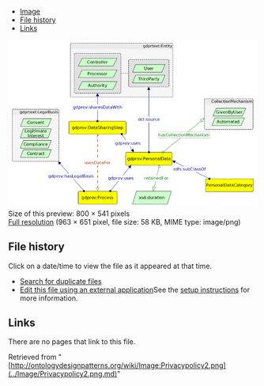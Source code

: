 * [Image](../Image/Privacypolicy2.png.md#file)
* [File history](../Image/Privacypolicy2.png.md#filehistory)
* [Links](../Image/Privacypolicy2.png.md#filelinks)

[![Image:Privacypolicy2.png](../images/thumb/1/14/Privacypolicy2.png/800px-Privacypolicy2.png)](../images/1/14/Privacypolicy2.png)  
Size of this preview: 800 × 541 pixels  
[Full resolution](../images/1/14/Privacypolicy2.png)‎ (963 × 651 pixel, file size: 58 KB, MIME type: image/png)

## File history

Click on a date/time to view the file as it appeared at that time.



  
* [Search for duplicate files](http://ontologydesignpatterns.org/wiki/Special:FileDuplicateSearch/Privacypolicy2.png "Special:FileDuplicateSearch/Privacypolicy2.png")
* [Edit this file using an external application](http://ontologydesignpatterns.org/wiki/index.php?title=Image:Privacypolicy2.png&action=edit&externaledit=true&mode=file "Image:Privacypolicy2.png")See the [setup instructions](http://www.mediawiki.org/wiki/Manual:External_editors "http://www.mediawiki.org/wiki/Manual:External_editors") for more information.

## Links



There are no pages that link to this file.




Retrieved from "[http://ontologydesignpatterns.org/wiki/Image:Privacypolicy2.png](../Image/Privacypolicy2.png.md)"